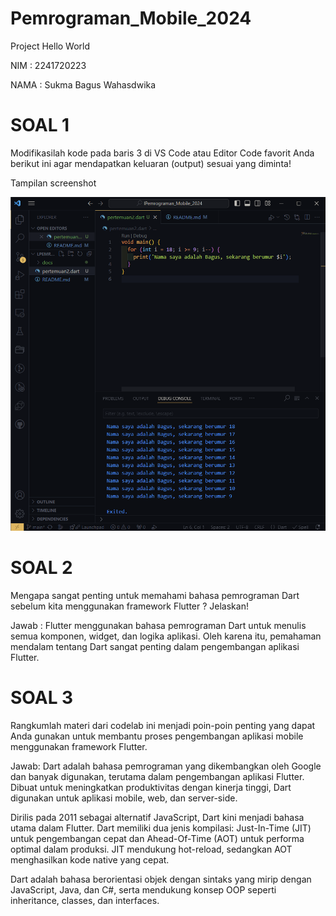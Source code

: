 # Pemrograman_Mobile_2024
Project Hello World

NIM     : 2241720223

NAMA    : Sukma Bagus Wahasdwika

# SOAL 1
Modifikasilah kode pada baris 3 di VS Code atau Editor Code favorit Anda berikut ini agar mendapatkan keluaran (output) sesuai yang diminta!

Tampilan screenshot

![Screenshot hello_world](docs/hello_world.png)

# SOAL 2
Mengapa sangat penting untuk memahami bahasa pemrograman Dart sebelum kita menggunakan framework Flutter ? Jelaskan!

Jawab :
Flutter menggunakan bahasa pemrograman Dart untuk menulis semua komponen, widget, dan logika aplikasi. Oleh karena itu, pemahaman mendalam tentang Dart sangat penting dalam pengembangan aplikasi Flutter.

# SOAL 3
Rangkumlah materi dari codelab ini menjadi poin-poin penting yang dapat Anda gunakan untuk membantu proses pengembangan aplikasi mobile menggunakan framework Flutter.

Jawab:
Dart adalah bahasa pemrograman yang dikembangkan oleh Google dan banyak digunakan, terutama dalam pengembangan aplikasi Flutter. Dibuat untuk meningkatkan produktivitas dengan kinerja tinggi, Dart digunakan untuk aplikasi mobile, web, dan server-side.

Dirilis pada 2011 sebagai alternatif JavaScript, Dart kini menjadi bahasa utama dalam Flutter. Dart memiliki dua jenis kompilasi: Just-In-Time (JIT) untuk pengembangan cepat dan Ahead-Of-Time (AOT) untuk performa optimal dalam produksi. JIT mendukung hot-reload, sedangkan AOT menghasilkan kode native yang cepat.

Dart adalah bahasa berorientasi objek dengan sintaks yang mirip dengan JavaScript, Java, dan C#, serta mendukung konsep OOP seperti inheritance, classes, dan interfaces.